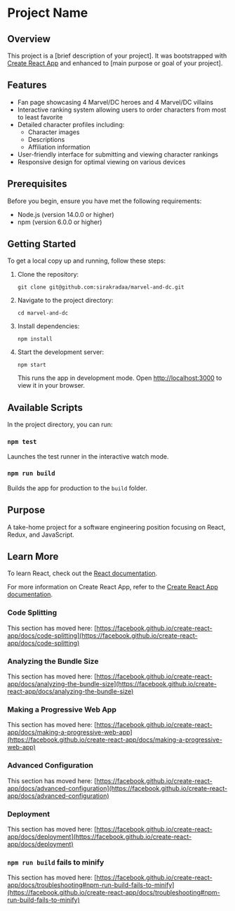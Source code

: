 # Project Name

## Overview

This project is a [brief description of your project]. It was bootstrapped with [Create React App](https://github.com/facebook/create-react-app) and enhanced to [main purpose or goal of your project].

## Features

- Fan page showcasing 4 Marvel/DC heroes and 4 Marvel/DC villains
- Interactive ranking system allowing users to order characters from most to least favorite
- Detailed character profiles including:
  - Character images
  - Descriptions
  - Affiliation information
- User-friendly interface for submitting and viewing character rankings
- Responsive design for optimal viewing on various devices

## Prerequisites

Before you begin, ensure you have met the following requirements:

- Node.js (version 14.0.0 or higher)
- npm (version 6.0.0 or higher)

## Getting Started

To get a local copy up and running, follow these steps:

1. Clone the repository:
   ```
   git clone git@github.com:sirakradaa/marvel-and-dc.git
   ```
2. Navigate to the project directory:
   ```
   cd marvel-and-dc
   ```
3. Install dependencies:
   ```
   npm install
   ```
4. Start the development server:
   ```
   npm start
   ```
   This runs the app in development mode. Open [http://localhost:3000](http://localhost:3000) to view it in your browser.

## Available Scripts

In the project directory, you can run:

### `npm test`

Launches the test runner in the interactive watch mode.

### `npm run build`

Builds the app for production to the `build` folder.

## Purpose

A take-home project for a software engineering position focusing on React, Redux, and JavaScript.

## Learn More

To learn React, check out the [React documentation](https://reactjs.org/).

For more information on Create React App, refer to the [Create React App documentation](https://facebook.github.io/create-react-app/docs/getting-started).

### Code Splitting

This section has moved here: [https://facebook.github.io/create-react-app/docs/code-splitting](https://facebook.github.io/create-react-app/docs/code-splitting)

### Analyzing the Bundle Size

This section has moved here: [https://facebook.github.io/create-react-app/docs/analyzing-the-bundle-size](https://facebook.github.io/create-react-app/docs/analyzing-the-bundle-size)

### Making a Progressive Web App

This section has moved here: [https://facebook.github.io/create-react-app/docs/making-a-progressive-web-app](https://facebook.github.io/create-react-app/docs/making-a-progressive-web-app)

### Advanced Configuration

This section has moved here: [https://facebook.github.io/create-react-app/docs/advanced-configuration](https://facebook.github.io/create-react-app/docs/advanced-configuration)

### Deployment

This section has moved here: [https://facebook.github.io/create-react-app/docs/deployment](https://facebook.github.io/create-react-app/docs/deployment)

### `npm run build` fails to minify

This section has moved here: [https://facebook.github.io/create-react-app/docs/troubleshooting#npm-run-build-fails-to-minify](https://facebook.github.io/create-react-app/docs/troubleshooting#npm-run-build-fails-to-minify)
